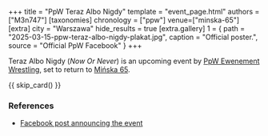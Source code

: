 +++
title = "PpW Teraz Albo Nigdy"
template = "event_page.html"
authors = ["M3n747"]
[taxonomies]
chronology = ["ppw"]
venue=["minska-65"]
[extra]
city = "Warszawa"
hide_results = true
[extra.gallery]
1 = { path = "2025-03-15-ppw-teraz-albo-nigdy-plakat.jpg", caption = "Official poster.", source = "Official PpW Facebook" }
+++

Teraz Albo Nigdy (_Now Or Never_) is an upcoming event by [PpW Ewenement Wrestling](@/o/ppw.md), set to return to [Mińska&nbsp;65](@/v/minska-65.md).

{{ skip_card() }}

### References

* [Facebook post announcing the event](https://www.facebook.com/photo/?fbid=1137639111699813&set=a.499910772139320)
